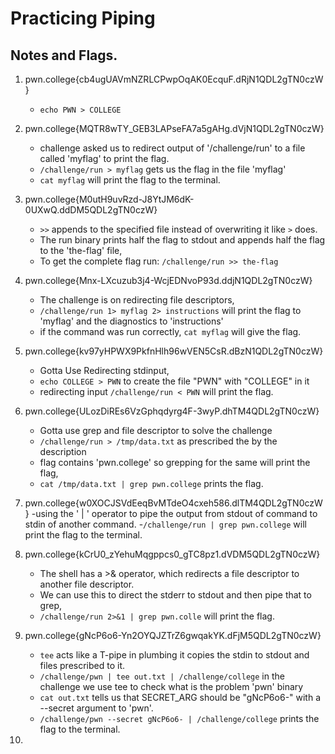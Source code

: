 # Practicing Piping 

## Notes and Flags. 

1) pwn.college{cb4ugUAVmNZRLCPwpOqAK0EcquF.dRjN1QDL2gTN0czW}
    - `echo PWN > COLLEGE` 

2) pwn.college{MQTR8wTY_GEB3LAPseFA7a5gAHg.dVjN1QDL2gTN0czW}
    - challenge asked us to redirect output of '/challenge/run' to a file called 'myflag' to print the flag.
    - `/challenge/run > myflag` gets us the flag in the file 'myflag'
    - `cat myflag` will print the flag to the terminal. 

3) pwn.college{M0utH9uvRzd-J8YtJM6dK-0UXwQ.ddDM5QDL2gTN0czW}
    - `>>` appends to the specified file instead of overwriting it like `>` does. 
    - The run binary prints half the flag to stdout and appends half the flag to the 'the-flag' file,
    - To get the complete flag run: `/challenge/run >> the-flag`

4) pwn.college{Mnx-LXcuzub3j4-WcjEDNvoP93d.ddjN1QDL2gTN0czW}
    - The challenge is on redirecting file descriptors,     
    - `/challenge/run 1> myflag 2> instructions` will print the flag to 'myflag' and the diagnostics to 'instructions'
    - if the command was run correctly, `cat myflag` will give the flag. 
5) pwn.college{kv97yHPWX9PkfnHlh96wVEN5CsR.dBzN1QDL2gTN0czW}
    - Gotta Use Redirecting stdinput,
    - `echo COLLEGE > PWN` to create the file "PWN" with "COLLEGE" in it
    - redirecting input `/challenge/run < PWN` will print the flag. 

6) pwn.college{ULozDiREs6VzGphqdyrg4F-3wyP.dhTM4QDL2gTN0czW}
    - Gotta use grep and file descriptor to solve the challenge
    - `/challenge/run > /tmp/data.txt` as prescribed the by the description
    - flag contains 'pwn.college' so grepping for the same will print the flag, 
    - `cat /tmp/data.txt | grep pwn.college` prints the flag. 
7) pwn.college{w0XOCJSVdEeqBvMTdeO4cxeh586.dlTM4QDL2gTN0czW}
    -using the ' | ' operator to pipe the output from stdout of command to stdin of another command.
    -`/challenge/run | grep pwn.college` will print the flag to the terminal. 

8) pwn.college{kCrU0_zYehuMqgppcs0_gTC8pz1.dVDM5QDL2gTN0czW}
    - The shell has a >& operator, which redirects a file descriptor to another file descriptor.
    - We can use this to direct the stderr to stdout and then pipe that to grep,
    - `/challenge/run 2>&1 | grep pwn.colle` will print the flag. 

9) pwn.college{gNcP6o6-Yn2OYQJZTrZ6gwqakYK.dFjM5QDL2gTN0czW}
    - `tee` acts like a T-pipe in plumbing it copies the stdin to stdout and files prescribed to it. 
    - `/challenge/pwn | tee out.txt | /challenge/college` in the challenge we use tee to check what is the problem 'pwn' binary 
    - `cat out.txt` tells us that SECRET_ARG should be "gNcP6o6-" with a --secret argument to 'pwn'.
    -  `/challenge/pwn --secret gNcP6o6- | /challenge/college` prints the flag to the terminal. 

10) 

 
    
